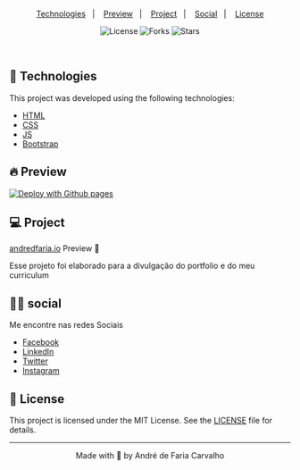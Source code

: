 <!-- <h1 align="center">
    <img alt="Move.it" title="Move.it" src=".github/moveit.svg" />
</h1> -->

<p align="center">
  <a href="#technologies">Technologies</a>&nbsp;&nbsp;&nbsp;|&nbsp;&nbsp;&nbsp;
  <a href="#-preview">Preview</a>&nbsp;&nbsp;&nbsp;|&nbsp;&nbsp;&nbsp;
  <!-- <a href="#-social">Getting started</a>&nbsp;&nbsp;&nbsp;|&nbsp;&nbsp;&nbsp; -->
  <a href="#-project">Project</a>&nbsp;&nbsp;&nbsp;|&nbsp;&nbsp;&nbsp;
  <a href="#-social">Social</a>&nbsp;&nbsp;&nbsp;|&nbsp;&nbsp;&nbsp;
  <a href="#-license">License</a>
</p>

<p align="center">
  <img  src="https://img.shields.io/static/v1?label=license&message=MIT&color=5965E0&labelColor=121214" alt="License">
  
  <img src="https://img.shields.io/github/forks/andredfaria/andredfaria.github.io?label=forks&message=MIT&color=5965E0&labelColor=121214" alt="Forks">     

  <img src="https://img.shields.io/github/stars/andredfaria/andredfaria.github.io?label=stars&message=MIT&color=5965E0&labelColor=121214" alt="Stars">
</p>

<br>
<!-- 
<p align="center">
  <img alt="Moveit" src=".github/icon.svg" width="120px">
</p> -->

## 🧪 Technologies

This project was developed using the following technologies:

- [HTML](https://devdocs.io/html/)
- [CSS](https://devdocs.io/css/)
- [JS](https://devdocs.io/javascript/)
- [Bootstrap](https://getbootstrap.com/docs/5.0/getting-started/introduction/)

## 🔥 Preview

[![Deploy with Github pages](https://vercel.com/button)](https://andredfaria.github.io/)

<!-- ## 🚀 Getting started

Clone the project and access the folder

```bash
$ git clone https://github.com/guilhermecapitao/nlw04-moveit-web.git && cd nlw04-moveit-web
```

Follow the steps below
```bash
# Install the dependencies
$ yarn

# Start the project
$ yarn dev
``` -->

## 💻 Project

[andredfaria.io](https://andredfaria.github.io/) Preview  🚀

Esse projeto foi elaborado para a divulgação do portfolio e do meu curriculum

## 👊🏻 social

Me encontre nas redes Sociais

- [Facebook](https://www.facebook.com/andredefariacarvalho/)
- [LinkedIn](https://www.linkedin.com/in/andre-de-faria/)
- [Twitter](https://twitter.com/andredfaria)
- [Instagram](https://www.instagram.com/andredefaria/)

## 📝 License

This project is licensed under the MIT License. See the [LICENSE](LICENSE.md) file for details.


---

<p align="center">Made with 🚀 by André de Faria Carvalho</p>